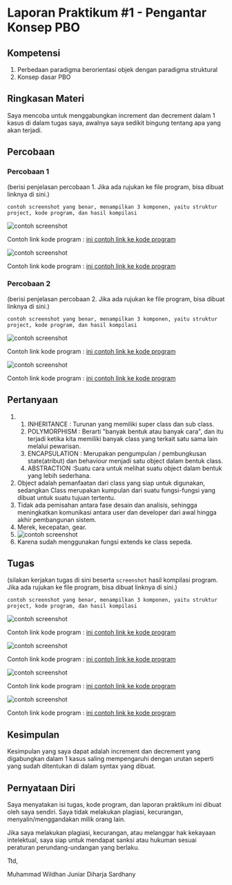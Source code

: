 # Laporan Praktikum #1 - Pengantar Konsep PBO

## Kompetensi

1. Perbedaan paradigma berorientasi objek dengan paradigma struktural 
2. Konsep dasar PBO 

## Ringkasan Materi

Saya mencoba untuk menggabungkan increment dan decrement dalam 1 kasus di dalam tugas saya, awalnya saya sedikit bingung tentang apa yang akan terjadi.

## Percobaan

### Percobaan 1

(berisi penjelasan percobaan 1. Jika ada rujukan ke file program, bisa dibuat linknya di sini.)

`contoh screenshot yang benar, menampilkan 3 komponen, yaitu struktur project, kode program, dan hasil kompilasi`

![contoh screenshot](img/sepeda.PNG)

Contoh link kode program : [ini contoh link ke kode program](../../src/1_Pengantar_Konsep_PBO/Sepeda1841720112Dhan.java)

![contoh screenshot](img/sepedademo.PNG)

Contoh link kode program : [ini contoh link ke kode program](../../src/1_Pengantar_Konsep_PBO/SepedaDemo1841720112Dhan.java)

### Percobaan 2

(berisi penjelasan percobaan 2. Jika ada rujukan ke file program, bisa dibuat linknya di sini.)

`contoh screenshot yang benar, menampilkan 3 komponen, yaitu struktur project, kode program, dan hasil kompilasi`

![contoh screenshot](img/sepedagunung.PNG)

Contoh link kode program : [ini contoh link ke kode program](../../src/1_Pengantar_Konsep_PBO/SepedaGunung1841720112Dhan.java)

![contoh screenshot](img/sepedagunungdemo.PNG)

Contoh link kode program : [ini contoh link ke kode program](../../src/1_Pengantar_Konsep_PBO/SepedaDemo1841720112Dhan.java)


## Pertanyaan

1.  1. INHERITANCE : Turunan yang memiliki super class dan sub class. 
    2. POLYMORPHISM : Berarti "banyak bentuk atau banyak cara", dan itu terjadi ketika kita memiliki banyak class yang terkait satu sama lain melalui pewarisan.
    3. ENCAPSULATION : Merupakan pengumpulan / pembungkusan state(atribut) dan behaviour menjadi satu object dalam bentuk class.
    4. ABSTRACTION :Suatu cara untuk melihat suatu object dalam bentuk yang lebih sederhana.
2.  Object adalah pemanfaatan dari class yang siap untuk digunakan, sedangkan Class merupakan kumpulan dari suatu fungsi-fungsi yang dibuat untuk suatu tujuan tertentu.
3.  Tidak ada pemisahan antara fase desain dan analisis, sehingga meningkatkan komunikasi antara user dan developer dari awal hingga akhir pembangunan sistem.
4.  Merek, kecepatan, gear.
5.  ![contoh screenshot](img/warna.PNG)
6.  Karena sudah menggunakan fungsi extends ke class sepeda.

## Tugas

(silakan kerjakan tugas di sini beserta `screenshot` hasil kompilasi program. Jika ada rujukan ke file program, bisa dibuat linknya di sini.)

`contoh screenshot yang benar, menampilkan 3 komponen, yaitu struktur project, kode program, dan hasil kompilasi`

![contoh screenshot](img/tugaswifi1.PNG)

Contoh link kode program : [ini contoh link ke kode program](../../src/1_Pengantar_Konsep_PBO/WifiSignal1841720112Dhan.java)

![contoh screenshot](img/tugaswifi1demo.PNG)

Contoh link kode program : [ini contoh link ke kode program](../../src/1_Pengantar_Konsep_PBO/WifiSignalDemo1841720112Dhan.java)

![contoh screenshot](img/tugaswifi2.PNG)

Contoh link kode program : [ini contoh link ke kode program](../../src/1_Pengantar_Konsep_PBO/WifiSSR1841720112Dhan.java)

![contoh screenshot](img/tugaswifi2demo.PNG)

Contoh link kode program : [ini contoh link ke kode program](../../src/1_Pengantar_Konsep_PBO/WifiSignalDemo1841720112Dhan.java)
## Kesimpulan

Kesimpulan yang saya dapat adalah increment dan decrement yang digabungkan dalam 1 kasus saling mempengaruhi dengan urutan seperti yang sudah ditentukan di dalam syntax yang dibuat.

## Pernyataan Diri

Saya menyatakan isi tugas, kode program, dan laporan praktikum ini dibuat oleh saya sendiri. Saya tidak melakukan plagiasi, kecurangan, menyalin/menggandakan milik orang lain.

Jika saya melakukan plagiasi, kecurangan, atau melanggar hak kekayaan intelektual, saya siap untuk mendapat sanksi atau hukuman sesuai peraturan perundang-undangan yang berlaku.

Ttd,

Muhammad Wildhan Juniar Diharja Sardhany
